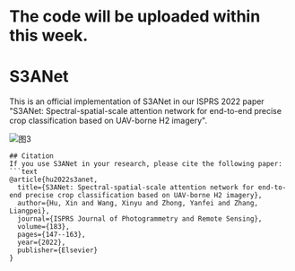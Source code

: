 # The code will be uploaded within this week.

# S3ANet
This is an official implementation of S3ANet in our ISPRS 2022 paper "S3ANet: Spectral-spatial-scale attention network for end-to-end precise crop classification based on UAV-borne H2 imagery".

![图3](https://user-images.githubusercontent.com/28381186/178150095-8e387221-fb9f-471b-abbd-3950aed8d1a4.png)


```
## Citation
If you use S3ANet in your research, please cite the following paper:
```text
@article{hu2022s3anet,
  title={S3ANet: Spectral-spatial-scale attention network for end-to-end precise crop classification based on UAV-borne H2 imagery},
  author={Hu, Xin and Wang, Xinyu and Zhong, Yanfei and Zhang, Liangpei},
  journal={ISPRS Journal of Photogrammetry and Remote Sensing},
  volume={183},
  pages={147--163},
  year={2022},
  publisher={Elsevier}
}
```
 
